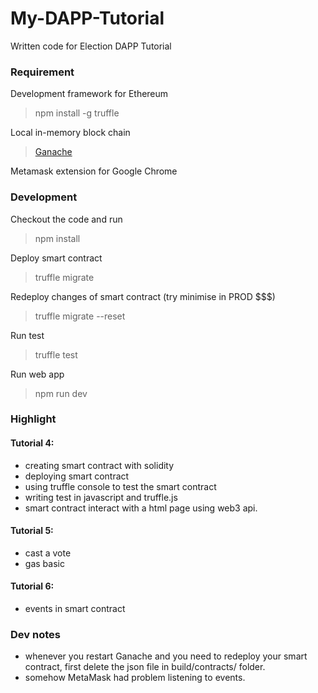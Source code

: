 # My-DAPP-Tutorial
Written code for Election DAPP Tutorial

### Requirement

Development framework for Ethereum
> npm install -g truffle

Local in-memory block chain
> [Ganache](https://truffleframework.com/ganache) 

Metamask extension for Google Chrome

### Development

 Checkout the code and run
 > npm install

Deploy smart contract
> truffle migrate

Redeploy changes of smart contract (try minimise in PROD $$$)
> truffle migrate --reset

Run test
> truffle test

Run web app
> npm run dev


### Highlight

#### Tutorial 4:
- creating smart contract with solidity
- deploying smart contract
- using truffle console to test the smart contract
- writing test in javascript and truffle.js
- smart contract interact with a html page using web3 api.

#### Tutorial 5:
- cast a vote
- gas basic

#### Tutorial 6:
- events in smart contract


### Dev notes

- whenever you restart Ganache and you need to redeploy your smart contract, first delete the json file in build/contracts/ folder.
- somehow MetaMask had problem listening to events. 